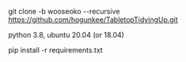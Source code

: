 git clone -b wooseoko --recursive https://github.com/hogunkee/TabletopTidyingUp.git

python 3.8, ubuntu 20.04 (or 18.04)

pip install -r requirements.txt
